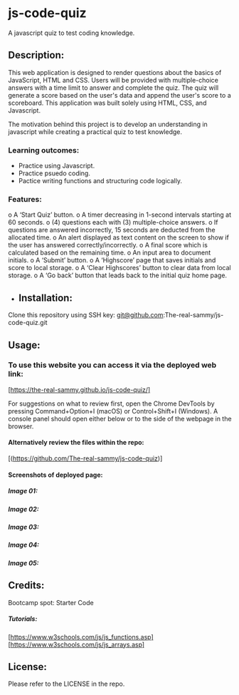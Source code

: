 # js-code-quiz
A javascript quiz to test coding knowledge.

## Description:

This web application is designed to render questions about the basics of JavaScript, HTML and CSS. Users will be provided with multiple-choice answers with a time limit to answer and complete the quiz. The quiz will generate a score based on the user's data and append the user's score to a scoreboard. This application was built solely using HTML, CSS, and Javascript.

The motivation behind this project is to develop an understanding in javascript while creating a practical quiz to test knowledge.

### Learning outcomes:

- Practice using Javascript.
- Practice psuedo coding.
- Pactice writing functions and structuring code logically.

### Features: 
o A ‘Start Quiz’ button.
o A timer decreasing in 1-second intervals starting at 60 seconds.
o (4) questions each with (3) multiple-choice answers.
o If questions are answered incorrectly, 15 seconds are deducted from the allocated time.
o An alert displayed as text content on the screen to show if the user has answered correctly/incorrectly.
o A final score which is calculated based on the remaining time.
o An input area to document initials.
o A ‘Submit’ button.
o A ‘Highscore’ page that saves initials and score to local storage.
o A ‘Clear Highscores’ button to clear data from local storage.
o A ‘Go back’ button that leads back to the initial quiz home page.

- ## Installation:

Clone this repository using SSH key:
git@github.com:The-real-sammy/js-code-quiz.git

## Usage:

### To use this website you can access it via the deployed web link: 
[https://the-real-sammy.github.io/js-code-quiz/]

For suggestions on what to review first, open the Chrome DevTools by pressing Command+Option+I (macOS) or Control+Shift+I (Windows). A console panel should open either below or to the side of the webpage in the browser. 

#### Alternatively review the files within the repo:

[(https://github.com/The-real-sammy/js-code-quiz)]

#### Screenshots of deployed page:

##### Image 01:

##### Image 02:

##### Image 03:

##### Image 04:

##### Image 05:


## Credits:

Bootcamp spot: Starter Code

##### Tutorials:

[https://www.w3schools.com/js/js_functions.asp]
[https://www.w3schools.com/js/js_arrays.asp]


## License:
Please refer to the LICENSE in the repo.
